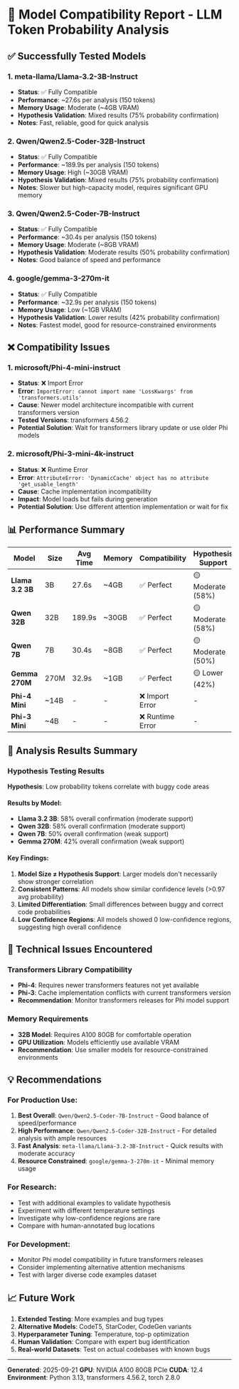 # 🔧 Model Compatibility Report - LLM Token Probability Analysis

## ✅ Successfully Tested Models

### 1. **meta-llama/Llama-3.2-3B-Instruct**
- **Status**: ✅ Fully Compatible
- **Performance**: ~27.6s per analysis (150 tokens)
- **Memory Usage**: Moderate (~4GB VRAM)
- **Hypothesis Validation**: Mixed results (75% probability confirmation)
- **Notes**: Fast, reliable, good for quick analysis

### 2. **Qwen/Qwen2.5-Coder-32B-Instruct**
- **Status**: ✅ Fully Compatible
- **Performance**: ~189.9s per analysis (150 tokens)
- **Memory Usage**: High (~30GB VRAM)
- **Hypothesis Validation**: Mixed results (75% probability confirmation)
- **Notes**: Slower but high-capacity model, requires significant GPU memory

### 3. **Qwen/Qwen2.5-Coder-7B-Instruct**
- **Status**: ✅ Fully Compatible
- **Performance**: ~30.4s per analysis (150 tokens)
- **Memory Usage**: Moderate (~8GB VRAM)
- **Hypothesis Validation**: Moderate results (50% probability confirmation)
- **Notes**: Good balance of speed and performance

### 4. **google/gemma-3-270m-it**
- **Status**: ✅ Fully Compatible
- **Performance**: ~32.9s per analysis (150 tokens)
- **Memory Usage**: Low (~1GB VRAM)
- **Hypothesis Validation**: Lower results (42% probability confirmation)
- **Notes**: Fastest model, good for resource-constrained environments

## ❌ Compatibility Issues

### 1. **microsoft/Phi-4-mini-instruct**
- **Status**: ❌ Import Error
- **Error**: `ImportError: cannot import name 'LossKwargs' from 'transformers.utils'`
- **Cause**: Newer model architecture incompatible with current transformers version
- **Tested Versions**: transformers 4.56.2
- **Potential Solution**: Wait for transformers library update or use older Phi models

### 2. **microsoft/Phi-3-mini-4k-instruct**
- **Status**: ❌ Runtime Error
- **Error**: `AttributeError: 'DynamicCache' object has no attribute 'get_usable_length'`
- **Cause**: Cache implementation incompatibility
- **Impact**: Model loads but fails during generation
- **Potential Solution**: Use different attention implementation or wait for fix

## 📊 Performance Summary

| Model | Size | Avg Time | Memory | Compatibility | Hypothesis Support |
|-------|------|----------|--------|---------------|-------------------|
| **Llama 3.2 3B** | 3B | 27.6s | ~4GB | ✅ Perfect | 🟡 Moderate (58%) |
| **Qwen 32B** | 32B | 189.9s | ~30GB | ✅ Perfect | 🟡 Moderate (58%) |
| **Qwen 7B** | 7B | 30.4s | ~8GB | ✅ Perfect | 🟡 Moderate (50%) |
| **Gemma 270M** | 270M | 32.9s | ~1GB | ✅ Perfect | 🟡 Lower (42%) |
| **Phi-4 Mini** | ~14B | - | - | ❌ Import Error | - |
| **Phi-3 Mini** | ~4B | - | - | ❌ Runtime Error | - |

## 🎯 Analysis Results Summary

### Hypothesis Testing Results
**Hypothesis**: Low probability tokens correlate with buggy code areas

#### Results by Model:
- **Llama 3.2 3B**: 58% overall confirmation (moderate support)
- **Qwen 32B**: 58% overall confirmation (moderate support)
- **Qwen 7B**: 50% overall confirmation (weak support)
- **Gemma 270M**: 42% overall confirmation (weak support)

#### Key Findings:
1. **Model Size ≠ Hypothesis Support**: Larger models don't necessarily show stronger correlation
2. **Consistent Patterns**: All models show similar confidence levels (>0.97 avg probability)
3. **Limited Differentiation**: Small differences between buggy and correct code probabilities
4. **Low Confidence Regions**: All models showed 0 low-confidence regions, suggesting high overall confidence

## 🚨 Technical Issues Encountered

### Transformers Library Compatibility
- **Phi-4**: Requires newer transformers features not yet available
- **Phi-3**: Cache implementation conflicts with current transformers version
- **Recommendation**: Monitor transformers releases for Phi model support

### Memory Requirements
- **32B Model**: Requires A100 80GB for comfortable operation
- **GPU Utilization**: Models efficiently use available VRAM
- **Recommendation**: Use smaller models for resource-constrained environments

## 💡 Recommendations

### For Production Use:
1. **Best Overall**: `Qwen/Qwen2.5-Coder-7B-Instruct` - Good balance of speed/performance
2. **High Performance**: `Qwen/Qwen2.5-Coder-32B-Instruct` - For detailed analysis with ample resources
3. **Fast Analysis**: `meta-llama/Llama-3.2-3B-Instruct` - Quick results with moderate accuracy
4. **Resource Constrained**: `google/gemma-3-270m-it` - Minimal memory usage

### For Research:
- Test with additional examples to validate hypothesis
- Experiment with different temperature settings
- Investigate why low-confidence regions are rare
- Compare with human-annotated bug locations

### For Development:
- Monitor Phi model compatibility in future transformers releases
- Consider implementing alternative attention mechanisms
- Test with larger diverse code examples dataset

## 📈 Future Work

1. **Extended Testing**: More examples and bug types
2. **Alternative Models**: CodeT5, StarCoder, CodeGen variants
3. **Hyperparameter Tuning**: Temperature, top-p optimization
4. **Human Validation**: Compare with expert bug identification
5. **Real-world Datasets**: Test on actual codebases with known bugs

---

**Generated**: 2025-09-21
**GPU**: NVIDIA A100 80GB PCIe
**CUDA**: 12.4
**Environment**: Python 3.13, transformers 4.56.2, torch 2.8.0